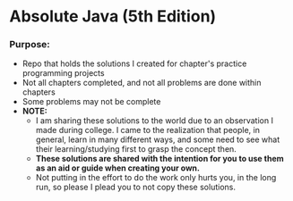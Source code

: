 # Absolute Java (5th Edition)
### Purpose:
- Repo that holds the solutions I created for chapter's practice programming projects
- Not all chapters completed, and not all problems are done within chapters
- Some problems may not be complete
- **NOTE:**
    - I am sharing these solutions to the world due to an observation I made during college. I came to the realization that people, in general, learn in many different ways, and some need to see what their learning/studying first to grasp the concept then. 
    - **These solutions are shared with the intention for you to use them as an aid or guide when creating your own.**
    - Not putting in the effort to do the work only hurts you, in the long run, so please I plead you to not copy these solutions.
